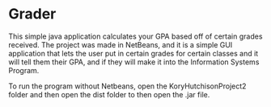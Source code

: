 # Grader
This simple java application calculates your GPA based off of certain grades received. The project was made in NetBeans, and it is a simple
GUI application that lets the user put in certain grades for certain classes and it will tell them their GPA, and if they will make it
into the Information Systems Program.

To run the program without Netbeans, open the KoryHutchisonProject2 folder and then open the dist folder to then open the .jar file.
